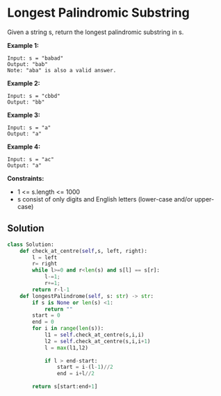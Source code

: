 <h1>Longest Palindromic Substring</h1>

<p>
Given a string s, return the longest palindromic substring in s.

<b>Example 1:</b>

    Input: s = "babad"
    Output: "bab"
    Note: "aba" is also a valid answer.

<b>Example 2:</b>

    Input: s = "cbbd"
    Output: "bb"

<b>Example 3:</b>

    Input: s = "a"
    Output: "a"

<b>Example 4:</b>

    Input: s = "ac"
    Output: "a"
 
<b>Constraints:</b>

- 1 <= s.length <= 1000
- s consist of only digits and English letters (lower-case and/or upper-case)

<h2>Solution</h2>

```python
class Solution:
    def check_at_centre(self,s, left, right):
        l = left
        r= right
        while l>=0 and r<len(s) and s[l] == s[r]:
            l-=1;
            r+=1;
        return r-l-1
    def longestPalindrome(self, s: str) -> str:
        if s is None or len(s) <1:
            return ""
        start = 0
        end = 0
        for i in range(len(s)):
            l1 = self.check_at_centre(s,i,i)
            l2 = self.check_at_centre(s,i,i+1)
            l = max(l1,l2)
            
            if l > end-start:
                start = i-(l-1)//2
                end = i+l//2
                
        return s[start:end+1]
```
